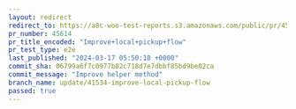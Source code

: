 ```yaml
---
layout: redirect
redirect_to: https://a8c-woo-test-reports.s3.amazonaws.com/public/pr/45614/e2e/index.html
pr_number: 45614
pr_title_encoded: "Improve+local+pickup+flow"
pr_test_type: e2e
last_published: "2024-03-17 05:50:18 +0000"
commit_sha: 06799a6f7c0977b82c718d7e7dbbf85bd9be02ca
commit_message: "Improve helper method"
branch_name: update/41534-improve-local-pickup-flow
passed: true
---
```

